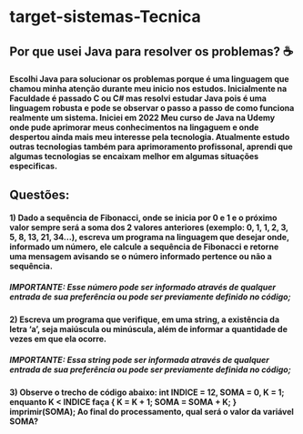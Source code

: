 # target-sistemas-Tecnica

## Por que usei Java para resolver os problemas? ☕
#### Escolhi Java para solucionar os problemas porque é uma linguagem que chamou minha atenção durante meu inicio nos estudos. Inicialmente na Faculdade é passado C ou C# mas resolvi estudar Java pois é uma linguagem robusta e pode se observar o passo a passo de como funciona realmente um sistema. Iniciei em 2022 Meu curso de Java na Udemy onde pude aprimorar meus conhecimentos na lingaguem e onde despertou ainda mais meu interesse pela tecnologia. Atualmente estudo outras tecnologias também para aprimoramento profissonal, aprendi que algumas tecnologias se encaixam melhor em algumas situações especificas. 

## Questões: 
#### 1) Dado a sequência de Fibonacci, onde se inicia por 0 e 1 e o próximo valor sempre será a soma dos 2 valores anteriores (exemplo: 0, 1, 1, 2, 3, 5, 8, 13, 21, 34...), escreva um programa na linguagem que desejar onde, informado um número, ele calcule a sequência de Fibonacci e retorne uma mensagem avisando se o número informado pertence ou não a sequência.
##### IMPORTANTE: Esse número pode ser informado através de qualquer entrada de sua preferência ou pode ser previamente definido no código;
#### 2) Escreva um programa que verifique, em uma string, a existência da letra ‘a’, seja maiúscula ou minúscula, além de informar a quantidade de vezes em que ela ocorre.
##### IMPORTANTE: Essa string pode ser informada através de qualquer entrada de sua preferência ou pode ser previamente definida no código; 
#### 3) Observe o trecho de código abaixo: int INDICE = 12, SOMA = 0, K = 1; enquanto K < INDICE faça { K = K + 1; SOMA = SOMA + K; } imprimir(SOMA); Ao final do processamento, qual será o valor da variável SOMA?
